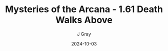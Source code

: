 ---
title: 'Mysteries of the Arcana - 1.61 Death Walks Above'
alt: 'Mysteries of the Arcana'
date: '2024-10-03'
author: 'J Gray'
artist: 'Keira'
---